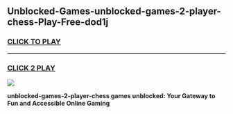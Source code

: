 
## Unblocked-Games-unblocked-games-2-player-chess-Play-Free-dod1j
<h3>
<a href="https://premium76.site?title=unblocked-games-2-player-chess&ref=21A">CLICK TO PLAY</a></h3>
<hr>

<h3>
<a href="https://premium76.site?title=unblocked-games-2-player-chess&ref=21A">CLICK 2 PLAY</a>
  
</h3>

<a href="https://premium76.site?title=unblocked-games-2-player-chess&ref=21A"><img src="https://clearcache.store/games.png"></a>


**unblocked-games-2-player-chess games unblocked: Your Gateway to Fun and Accessible Online Gaming**
